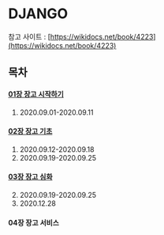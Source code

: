 # DJANGO

참고 사이트 : [https://wikidocs.net/book/4223](https://wikidocs.net/book/4223)

## 목차

#### [01장 장고 시작하기](chp_01/README.md)
1. 2020.09.01-2020.09.11


#### [02장 장고 기초](chp_02/README.md)
1. 2020.09.12-2020.09.18
2. 2020.09.19-2020.09.25


#### [03장 장고 심화](chp_03/README.md)
2. 2020.09.19-2020.09.25
3. 2020.12.28


#### 04장 장고 서비스